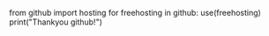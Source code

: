 from github import hosting
for freehosting in github:
    use(freehosting)
    print("Thankyou github!")
